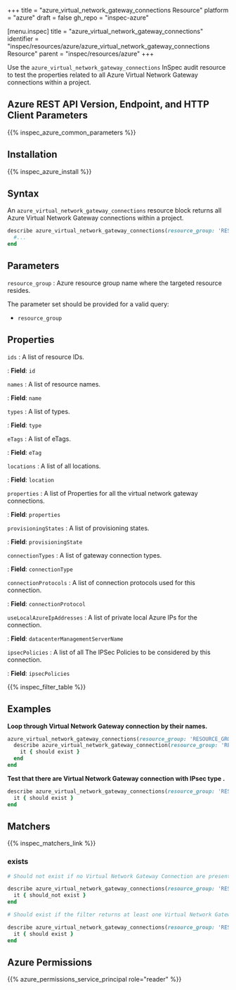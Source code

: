 +++
title = "azure_virtual_network_gateway_connections Resource"
platform = "azure"
draft = false
gh_repo = "inspec-azure"

[menu.inspec]
title = "azure_virtual_network_gateway_connections"
identifier = "inspec/resources/azure/azure_virtual_network_gateway_connections Resource"
parent = "inspec/resources/azure"
+++

Use the `azure_virtual_network_gateway_connections` InSpec audit resource to test the properties related to all Azure Virtual Network Gateway connections within a project.

## Azure REST API Version, Endpoint, and HTTP Client Parameters

{{% inspec_azure_common_parameters %}}

## Installation

{{% inspec_azure_install %}}

## Syntax

An `azure_virtual_network_gateway_connections` resource block returns all Azure Virtual Network Gateway connections within a project.

```ruby
describe azure_virtual_network_gateway_connections(resource_group: 'RESOURCE_GROUP') do
  #...
end
```

## Parameters

`resource_group`
: Azure resource group name where the targeted resource resides.

The parameter set should be provided for a valid query:

- `resource_group`

## Properties

`ids`
: A list of resource IDs.

: **Field**: `id`

`names`
: A list of resource names.

: **Field**: `name`

`types`
: A list of types.

: **Field**: `type`

`eTags`
: A list of eTags.

: **Field**: `eTag`

`locations`
: A list of all locations.

: **Field**: `location`

`properties`
: A list of Properties for all the virtual network gateway connections.

: **Field**: `properties`

`provisioningStates`
: A list of provisioning states.

: **Field**: `provisioningState`

`connectionTypes`
: A list of gateway connection types.

: **Field**: `connectionType`

`connectionProtocols`
: A list of connection protocols used for this connection.

: **Field**: `connectionProtocol`

`useLocalAzureIpAddresses`
: A list of private local Azure IPs for the connection.

: **Field**: `datacenterManagementServerName`

`ipsecPolicies`
: A list of all The IPSec Policies to be considered by this connection.

: **Field**: `ipsecPolicies`

{{% inspec_filter_table %}}

## Examples

**Loop through Virtual Network Gateway connection by their names.**

```ruby
azure_virtual_network_gateway_connections(resource_group: 'RESOURCE_GROUP').names.each do |name|
  describe azure_virtual_network_gateway_connection(resource_group: 'RESOURCE_GROUP', name: name) do
    it { should exist }
  end
end
```

**Test that there are Virtual Network Gateway connection with IPsec type .**

```ruby
describe azure_virtual_network_gateway_connections(resource_group: 'RESOURCE_GROUP').where(connectionType: 'VPN_CONNECTION_TYPE') do
  it { should exist }
end
```

## Matchers

{{% inspec_matchers_link %}}

### exists

```ruby
# Should not exist if no Virtual Network Gateway Connection are present in the project and in the resource group

describe azure_virtual_network_gateway_connections(resource_group: 'RESOURCE_GROUP') do
  it { should_not exist }
end

# Should exist if the filter returns at least one Virtual Network Gateway Connection in the project and in the resource group

describe azure_virtual_network_gateway_connections(resource_group: 'RESOURCE_GROUP') do
  it { should exist }
end
```

## Azure Permissions

{{% azure_permissions_service_principal role="reader" %}}
